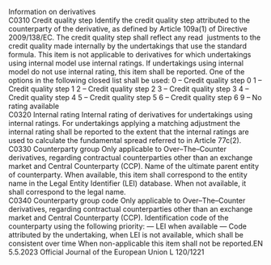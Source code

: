  
Information on derivatives  
C0310  Credit quality step  Identify the credit quality step attributed to the counterparty of the derivative, as defined by 
Article 109a(1) of Directive 2009/138/EC. The credit quality step shall reflect any read ­
justments to the credit quality made internally by the undertakings that use the standard 
formula. 
This item is not applicable to derivatives for which undertakings using internal model use 
internal ratings. If undertakings using internal model do not use internal rating, this item 
shall be reported. 
One of the options in the following closed list shall be used: 
0 – Credit quality step 0 
1 – Credit quality step 1 
2 – Credit quality step 2 
3 – Credit quality step 3 
4 – Credit quality step 4 
5 – Credit quality step 5 
6 – Credit quality step 6 
9 – No rating available  
C0320  Internal rating  Internal rating of derivatives for undertakings using internal ratings. 
For undertakings applying a matching adjustment the internal rating shall be reported to the 
extent that the internal ratings are used to calculate the fundamental spread referred to in 
Article 77c(2).  
C0330  Counterparty group  Only applicable to Over–The–Counter derivatives, regarding contractual counterparties other 
than an exchange market and Central Counterparty (CCP). 
Name of the ultimate parent entity of counterparty. When available, this item shall 
correspond to the entity name in the Legal Entity Identifier (LEI) database. When not 
available, it shall correspond to the legal name.  
C0340  Counterparty group code  Only applicable to Over–The–Counter derivatives, regarding contractual counterparties other 
than an exchange market and Central Counterparty (CCP). 
Identification code of the counterparty using the following priority: 
— LEI when available 
— Code attributed by the undertaking, when LEI is not available, which shall be consistent 
over time 
When non-applicable this item shall not be reported.EN  5.5.2023 Official Journal of the European Union L 120/1221